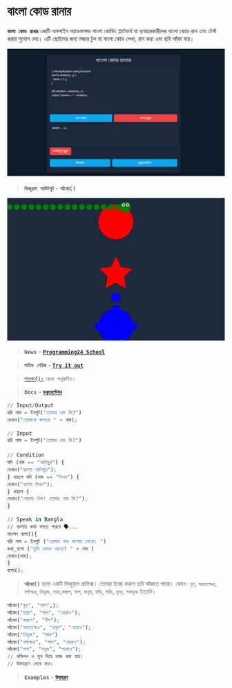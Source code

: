 # বাংলা কোড রানার
**`বাংলা কোড রানার`** একটি অনলাইন অ্যাডভান্সড বাংলা কোডিং প্ল্যাটফর্ম যা ব্যবহারকারীদের বাংলা কোড রান এবং টেস্ট করার সুযোগ দেয়। এটি ছোটদের জন্য মজার টুল যা বাংলা কোড লেখা, রান করা এবং ছবি আঁকা যায়।

<img src="bncoderun.PNG" >

> **`ভিজুয়াল আউটপুট`** - **`আঁকো()`**
 
<img src="visual_output.jpg">


> **```News```** - [**```Programming24 School```**](https://programming24.school.blog/%e0%a6%ac%e0%a6%be%e0%a6%82%e0%a6%b2%e0%a6%be-%e0%a6%aa%e0%a7%8d%e0%a6%b0%e0%a7%8b%e0%a6%97%e0%a7%8d%e0%a6%b0%e0%a6%be%e0%a6%ae%e0%a6%bf%e0%a6%82-%e0%a6%ad%e0%a6%be%e0%a6%b7%e0%a6%be/)

> **```লাইভ পেইজ```** -
[**```Try it out```**](https://anisurrahmanju.github.io/bangla-code-runner/)

> [```পতাকা();```](https://github.com/ikrum/potaka) ```থেকে অনুপ্রাণিত।```

>  **```Docs```** -
[**```ডকুমেন্টেশন```**](docs/ডকুমেন্টেশন.md)

```py
// Input/Output
ধরি নাম = ইনপুট("তোমার নাম কি?")
দেখাও("তোমাকে স্বাগতম " + নাম);
```
```py
// Input
ধরি নাম = ইনপুট("তোমার নাম কি?")

// Condition
যদি (নাম == "আনিছুর") {
দেখাও("হ্যালো আনিছুর");
} নাহলে যদি (নাম == "লিখন") {
দেখাও("হ্যালো লিখন");
} নাহলে {
দেখাও("ঘোড়ার ডিম! তোমার নাম কি?");
}
```
```py
// Speak in Bangla
// বাংলায় কথা বলতে পারবে 🗣️...
ফাংশন বলো(){
ধরি নাম = ইনপুট ("তোমার নাম বাংলায় লেখো: ")
কথা_বলো ("তুমি কেমন আছো? " + নাম )
দেখাও(নাম);
}
বলো();
```
> **`আঁকো()`** হলো একটি ভিজুয়াল গ্রাফিক্স। তোমরা ইচ্ছে করলে ছবি আঁকতে পারো। যেমন- `বৃত্ত`, `আয়তক্ষেত্র`, `বর্গক্ষেত্র`, `ত্রিভুজ`, `তারা`,`কচ্ছপ`, `সাপ`, `মানুষ`, `বাড়ি`, `গাড়ি`, `হৃদয়`, `পঞ্চভুজ` ইত্যাদি।

```py
আঁকো("বৃত্ত", "লাল",);
আঁকো("তারা", "লাল", "ঘোরাও");
আঁকো("কচ্ছপ", "নীল");
আঁকো("আয়তক্ষেত্র", "হলুদ", "ঘোরাও");
আঁকো("ত্রিভুজ", "সাদা")
আঁকো("বর্গক্ষেত্র", "লাল", "ঘোরাও");
আঁকো("সাপ", "সবুজ", "লাফাও");
// কন্ডিশন ও লুপ দিয়ে কাজ করা যায়।
// উদাহরণে দেখে নাও।
```

>**```Examples```** - [**```উদাহরণ```**](https://github.com/AnisurRahmanJU/bangla-code-runner/tree/main/examples)

